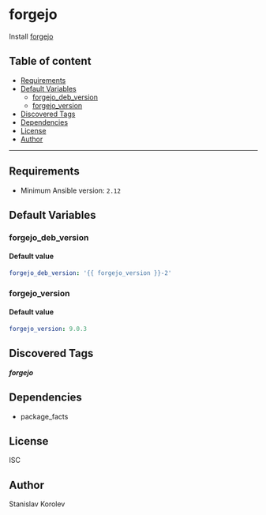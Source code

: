 # forgejo

Install [forgejo](https://forgejo.org)

## Table of content

- [Requirements](#requirements)
- [Default Variables](#default-variables)
  - [forgejo_deb_version](#forgejo_deb_version)
  - [forgejo_version](#forgejo_version)
- [Discovered Tags](#discovered-tags)
- [Dependencies](#dependencies)
- [License](#license)
- [Author](#author)

---

## Requirements

- Minimum Ansible version: `2.12`

## Default Variables

### forgejo_deb_version

#### Default value

```YAML
forgejo_deb_version: '{{ forgejo_version }}-2'
```

### forgejo_version

#### Default value

```YAML
forgejo_version: 9.0.3
```

## Discovered Tags

**_forgejo_**


## Dependencies

- package_facts

## License

ISC

## Author

Stanislav Korolev
